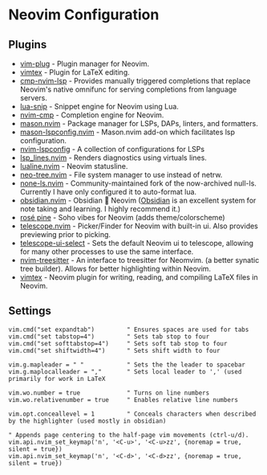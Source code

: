 # Neovim Configuration

## Plugins
- [vim-plug](https://github.com/junegunn/vim-plug) - Plugin manager for Neovim.
- [vimtex](https://github.com/lervag/vimtex) - Plugin for LaTeX editing.
- [cmp-nvim-lsp](https://github.com/hrsh7th/cmp-nvim-lsp) - Provides manually triggered completions that replace Neovim's native omnifunc for serving completions from language servers.
- [lua-snip](https://github.com/L3MON4D3/LuaSnip) - Snippet engine for Neovim using Lua.
- [nvim-cmp](https://github.com/hrsh7th/nvim-cmp) - Completion engine for Neovim.
- [mason.nvim](https://github.com/williamboman/mason.nvim) - Package manager for LSPs, DAPs, linters, and formatters.
- [mason-lspconfig.nvim](https://github.com/williamboman/mason-lspconfig.nvim) - Mason.nvim add-on which facilitates lsp configuration.
- [nvim-lspconfig](https://github.com/neovim/nvim-lspconfig) - A collection of configurations for LSPs
- [lsp_lines.nvim](https://git.sr.ht/~whynothugo/lsp_lines.nvim) - Renders diagnostics using virtuals lines.
- [lualine.nvim](https://github.com/nvim-lualine/lualine.nvim) - Neovim statusline.
- [neo-tree.nvim](https://github.com/nvim-neo-tree/neo-tree.nvim) - File system manager to use instead of netrw.
- [none-ls.nvim](https://github.com/nvimtools/none-ls.nvim) - Community-maintained fork of the now-archived null-ls. Currently I have only configured it to auto-format lua. 
- [obsidian.nvim](https://github.com/epwalsh/obsidian.nvim) - Obsidian 🤝 Neovim ([Obsidian](https://obsidian.md) is an excellent system for note taking and learning. I highly recommend it.)
- [rosé pine](https://github.com/rose-pine/neovim) - Soho vibes for Neovim (adds theme/colorscheme)
- [telescope.nvim](https://github.com/nvim-telescope/telescope.nvim) - Picker/Finder for Neovim with built-in ui. Also provides previewing prior to picking.
- [telescope-ui-select](https://github.com/nvim-telescope/telescope-ui-select.nvim) - Sets the default Neovim ui to telescope, allowing for many other processes to use the same interface.
- [nvim-treesitter](https://github.com/nvim-treesitter/nvim-treesitter) - An interface to treesitter for Neomvim. (a better synatic tree builder). Allows for better highlighting within Neovim.
- [vimtex](https://github.com/lervag/vimtex) - Neovim plugin for writing, reading, and compiling LaTeX files in Neovim.

## Settings
```vim
vim.cmd("set expandtab")         " Ensures spaces are used for tabs
vim.cmd("set tabstop=4")         " Sets tab stop to four
vim.cmd("set softtabstop=4")     " Sets soft tab stop to four
vim.cmd("set shiftwidth=4")      " Sets shift width to four

vim.g.mapleader = " "            " Sets the the leader to spacebar
vim.g.maplocalleader = ","       " Sets local leader to ',' (used primarily for work in LaTeX

vim.wo.number = true             " Turns on line numbers
vim.wo.relativenumber = true     " Enables relative line numbers

vim.opt.conceallevel = 1         " Conceals characters when described by the highlighter (used mostly in obsidian)

" Appends page centering to the half-page vim movements (ctrl-u/d).
vim.api.nvim_set_keymap('n', '<C-u>', '<C-u>zz', {noremap = true, silent = true})
vim.api.nvim_set_keymap('n', '<C-d>', '<C-d>zz', {noremap = true, silent = true})
